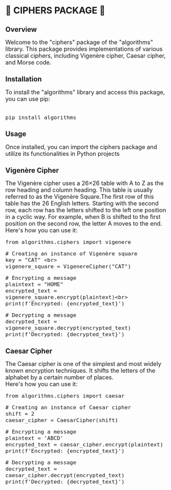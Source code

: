 # 🔐 CIPHERS PACKAGE 🔐
## Overview
<font size="+1">
Welcome to the "ciphers" package of the "algorithms" library. This package
provides implementations of various classical ciphers, including 
Vigenère cipher, Caesar cipher, and Morse code.
</font>

## Installation
<font size="+1">
To install the "algorithms" library and access this package, you can use pip:<br>
<br>
  
```
pip install algorithms
```

</font>

## Usage
<font size="+1">
Once installed, you can import the ciphers package and utilize its functionalities in Python projects 
</font>

## Vigenère Cipher
<font size="+1">
The Vigenère cipher uses a 26×26 table with A to Z as the row heading and column heading. This table
is usually referred to as the Vigenère Square.The first row of this table has the 26
English letters. Starting with the second row, each row has the letters 
shifted to the left one position in a cyclic way. For example, when B is shifted to 
the first position on the second row, the letter A moves to the end.<br>
Here's how you can use it:
<br>
  
```
from algorithms.ciphers import vigenere
```

```
# Creating an instance of Vigenère square
key = "CAT" <br>
vigenere_square = VigenereCipher("CAT")
```

```
# Encrypting a message
plaintext = "HOME"
encrypted_text = vigenere_square.encrypt(plaintext)<br>
print(f'Encrypted: {encrypted_text}')
```
```
# Decrypting a message
decrypted_text = vigenere_square.decrypt(encrypted_text)
print(f'Decrypted: {decrypted_text}')
```  
</font>

## Caesar Cipher 
<font size="+1">
The Caesar cipher is one of the simplest and most widely 
known encryption techniques. It shifts the letters of the alphabet by a certain 
number of places.<br>
Here's how you can use it:

```
from algorithms.ciphers import caesar
```

```
# Creating an instance of Caesar cipher
shift = 2
caesar_cipher = CaesarCipher(shift)
```
```
# Encrypting a message
plaintext = 'ABCD'
encrypted_text = caesar_cipher.encrypt(plaintext)
print(f'Encrypted: {encrypted_text}')
```
```
# Decrypting a message
decrypted_text = caesar_cipher.decrypt(encrypted_text)
print(f'Decrypted: {decrypted_text}')
```
</font>
